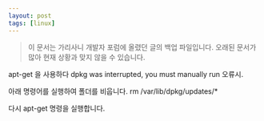 ```yaml
---
layout: post
tags: [linux]
---
```


> 이 문서는 가리사니 개발자 포럼에 올렸던 글의 백업 파일입니다.
오래된 문서가 많아 현재 상황과 맞지 않을 수 있습니다.


apt-get 을 사용하다 dpkg was interrupted, you must manually run 오류시.

아래 명령어를 실행하여 폴더를 비웁니다.
rm /var/lib/dpkg/updates/*

다시 apt-get 명령을 실행합니다.
